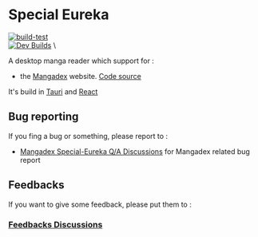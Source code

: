 # Special Eureka

[![build-test](https://github.com/tonymushah/special-eureka/actions/workflows/build.yaml/badge.svg)](https://github.com/tonymushah/special-eureka/actions/workflows/build.yaml) \
[![Dev Builds](https://github.com/tonymushah/special-eureka/actions/workflows/dev-build.yaml/badge.svg)](https://github.com/tonymushah/special-eureka/actions/workflows/dev-build.yaml) \

A desktop manga reader which support for :

- the [Mangadex](https://mangadex.org) website. [Code source](https://github.com/tonymushah/special-eureka/tree/master/src/mangadex)

It's build in [Tauri](https://tauri.app) and [React](https://reactjs.org)

## Bug reporting

If you fing a bug or something, please report to :

- [Mangadex Special-Eureka Q/A Discussions](https://github.com/tonymushah/special-eureka/discussions/categories/mangadex-special-eureka-q-a) for Mangadex related bug report

## Feedbacks

If you want to give some feedback, please put them to :

### [Feedbacks Discussions](https://github.com/tonymushah/special-eureka/discussions/categories/feedbacks)
